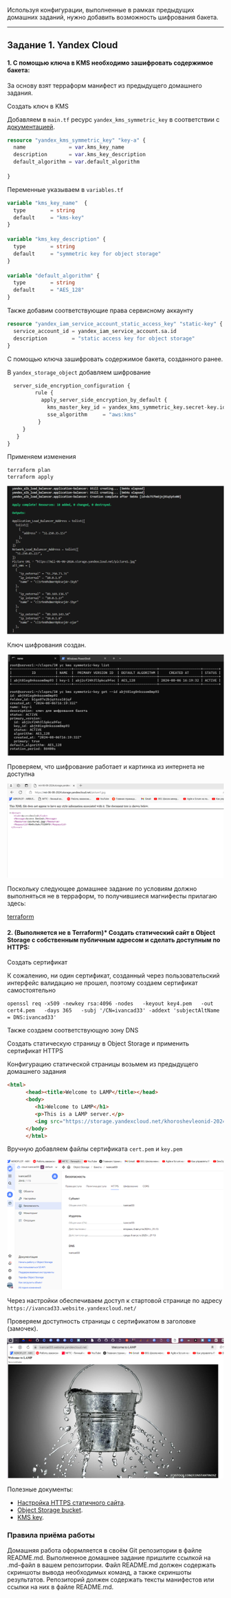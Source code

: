 
Используя конфигурации, выполненные в рамках предыдущих домашних заданий, нужно добавить возможность шифрования бакета.

---
## Задание 1. Yandex Cloud   

#### 1. С помощью ключа в KMS необходимо зашифровать содержимое бакета:

За основу взят терраформ манифест из предыдущего домашнего задания.

 
Cоздать ключ в KMS

Добавляем в `main.tf` ресурс `yandex_kms_symmetric_key` в соответствии с [документацией](https://yandex.cloud/ru/docs/kms/operations/key).

```tf
resource "yandex_kms_symmetric_key" "key-a" {
  name              = var.kms_key_name
  description       = var.kms_key_description
  default_algorithm = var.default_algorithm

}
```
Переменные указываем в `variables.tf`
```tf
variable "kms_key_name"  {
  type        = string
  default     = "kms-key"
}

variable "kms_key_description" {
  type        = string
  default     = "symmetric key for object storage"
}

variable "default_algorithm" {
  type        = string
  default     = "AES_128"
}

```

Также добавим соответствующие права сервисному аккаунту
```tf
resource "yandex_iam_service_account_static_access_key" "static-key" {
  service_account_id = yandex_iam_service_account.sa.id
  description        = "static access key for object storage"
}
```

C помощью ключа зашифровать содержимое бакета, созданного ранее.

В `yandex_storage_object` добавляем шифрование
```tf
  server_side_encryption_configuration {
         rule {
           apply_server_side_encryption_by_default {
             kms_master_key_id = yandex_kms_symmetric_key.secret-key.id
             sse_algorithm     = "aws:kms"
          }
     }
   }
}
```
Применяем изменения
```
terraform plan
terraform apply
```

![img_12](IMG/img_12.png)

Ключ шифрования создан.

![img_1](IMG/img_1.png)

Проверяем, что шифрование работает и картинка из интернета не доступна

![img_2](IMG/img_2.png)

Поскольку следующее домашнее задание по условиям должно выполняться не в терраформ, то получившиеся магнифесты прилагаю здесь:

[terraform ](https://github.com/)



#### 2. (Выполняется не в Terraform)* Создать статический сайт в Object Storage c собственным публичным адресом и сделать доступным по HTTPS:

Cоздать сертификат

К сожалению, ни один сертификат, созданный через пользовательский интерфейс валидацию не прошел, поэтому создаем сертификат  самостоятельно
```
openssl req -x509 -newkey rsa:4096 -nodes   -keyout key4.pem   -out cert4.pem   -days 365   -subj '/CN=ivancad33' -addext 'subjectAltName = DNS:ivancad33'
```
Также создаем соответствующую зону DNS

Cоздать статическую страницу в Object Storage и применить сертификат HTTPS

Конфигурацию статической страницы возьмем из предыдущего домашнего задания
```html
<html>
      <head><title>Welcome to LAMP</title></head>
      <body>
         <h1>Welcome to LAMP</h1>
         <p>This is a LAMP server.</p>
         <img src="https://storage.yandexcloud.net/khoroshevleonid-20240719/image.jpg" />
      </body>
      </html>
```

Вручную добавляем файлы сертификата `cert.pem` и `key.pem`

![img_7](IMG/img_7.png)

Через настройки обеспечиваем доступ к стартовой странице по адресу `https://ivancad33.website.yandexcloud.net/`

Проверяем доступность страницы с сертификатом в заголовке (замочек).

![img_8](IMG/img_8.png)

Полезные документы:

- [Настройка HTTPS статичного сайта](https://cloud.yandex.ru/docs/storage/operations/hosting/certificate).
- [Object Storage bucket](https://registry.terraform.io/providers/yandex-cloud/yandex/latest/docs/resources/storage_bucket).
- [KMS key](https://registry.terraform.io/providers/yandex-cloud/yandex/latest/docs/resources/kms_symmetric_key).



### Правила приёма работы

Домашняя работа оформляется в своём Git репозитории в файле README.md. Выполненное домашнее задание пришлите ссылкой на .md-файл в вашем репозитории.
Файл README.md должен содержать скриншоты вывода необходимых команд, а также скриншоты результатов.
Репозиторий должен содержать тексты манифестов или ссылки на них в файле README.md.
